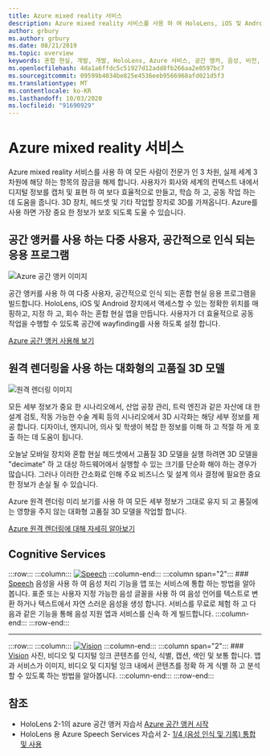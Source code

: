 ```yaml
---
title: Azure mixed reality 서비스
description: Azure mixed reality 서비스를 사용 하 여 HoloLens, iOS 및 Android 장치에서 액세스할 수 있는 3D, 다중 사용자 및 공간적 인식 응용 프로그램을 만듭니다.
author: grbury
ms.author: grbury
ms.date: 08/21/2019
ms.topic: overview
keywords: 혼합 현실, 개발, 개발, HoloLens, Azure 서비스, 공간 앵커, 음성, 비전, 원격 렌더링
ms.openlocfilehash: 4da1a6ffdc5c51927d12add8fb266aa2e0597bc7
ms.sourcegitcommit: 09599b4034be825e4536eeb9566968afd021d5f3
ms.translationtype: MT
ms.contentlocale: ko-KR
ms.lasthandoff: 10/03/2020
ms.locfileid: "91690929"
---
```

# <a name="azure-mixed-reality-services"></a>Azure mixed reality 서비스
Azure mixed reality 서비스를 사용 하 여 모든 사람이 전문가 인 3 차원, 실제 세계 3 차원에 해당 하는 항목의 잠금을 해제 합니다. 사용자가 회사와 세계의 컨텍스트 내에서 디지털 정보를 캡처 및 표현 하 여 보다 효율적으로 만들고, 학습 하 고, 공동 작업 하는 데 도움을 줍니다. 3D 장치, 헤드셋 및 기타 작업할 장치로 3D를 가져옵니다. Azure를 사용 하면 가장 중요 한 정보가 보호 되도록 도울 수 있습니다.

## <a name="multi-user-spatially-aware-applications-using-spatial-anchors"></a>공간 앵커를 사용 하는 다중 사용자, 공간적으로 인식 되는 응용 프로그램

![ Azure 공간 앵커 이미지](../design/images/AzureSpatialAnchors.jpg)

공간 앵커를 사용 하 여 다중 사용자, 공간적으로 인식 되는 혼합 현실 응용 프로그램을 빌드합니다. HoloLens, iOS 및 Android 장치에서 액세스할 수 있는 정확한 위치를 매핑하고, 지정 하 고, 회수 하는 혼합 현실 앱을 만듭니다. 사용자가 더 효율적으로 공동 작업을 수행할 수 있도록 공간에 wayfinding를 사용 하도록 설정 합니다.

[Azure 공간 앵커 사용해 보기](https://docs.microsoft.com/azure/spatial-anchors)


## <a name="interactive-high-quality-3d-models-using-remote-rendering"></a>원격 렌더링을 사용 하는 대화형의 고품질 3D 모델

![ 원격 렌더링 이미지](../design/images/RemoteRendering.jpg)

모든 세부 정보가 중요 한 시나리오에서, 산업 공장 관리, 트럭 엔진과 같은 자산에 대 한 설계 검토, 작동 가능한 수술 계획 등의 시나리오에서 3D 시각화는 해당 세부 정보를 제공 합니다. 디자이너, 엔지니어, 의사 및 학생이 복잡 한 정보를 이해 하 고 적절 하 게 호출 하는 데 도움이 됩니다.

오늘날 모바일 장치와 혼합 현실 헤드셋에서 고품질 3D 모델을 실행 하려면 3D 모델을 "decimate" 하 고 대상 하드웨어에서 실행할 수 있는 크기를 단순화 해야 하는 경우가 많습니다. 그러나 이러한 간소화로 인해 주요 비즈니스 및 설계 의사 결정에 필요한 중요 한 정보가 손실 될 수 있습니다.

Azure 원격 렌더링 미리 보기를 사용 하 여 모든 세부 정보가 그대로 유지 되 고 품질에는 영향을 주지 않는 대화형 고품질 3D 모델을 작업할 합니다.

[Azure 원격 렌더링에 대해 자세히 알아보기](https://azure.microsoft.com/services/remote-rendering)


## <a name="cognitive-services"></a>Cognitive Services

:::row:::
    :::column:::
       [![Speech](images/speech.jpg)](https://docs.microsoft.com/azure/cognitive-services/speech-service/)
    :::column-end:::
    :::column span="2":::
        ### <a name="speech"></a>[Speech](https://docs.microsoft.com/azure/cognitive-services/speech-service/)
        음성을 사용 하 여 음성 처리 기능을 앱 또는 서비스에 통합 하는 방법을 알아봅니다. 표준 또는 사용자 지정 가능한 음성 글꼴을 사용 하 여 음성 언어를 텍스트로 변환 하거나 텍스트에서 자연 스러운 음성을 생성 합니다. 서비스를 무료로 체험 하 고 다음과 같은 기능을 통해 음성 지원 앱과 서비스를 신속 하 게 빌드합니다.
    :::column-end:::
:::row-end:::

---

:::row:::
    :::column:::
       [![Vision](images/vision.jpg)](https://docs.microsoft.com/azure/cognitive-services/computer-vision/)
    :::column-end:::
    :::column span="2":::
        ### <a name="vision"></a>[Vision](https://docs.microsoft.com/azure/cognitive-services/computer-vision/)
        사진, 비디오 및 디지털 잉크 콘텐츠를 인식, 식별, 캡션, 색인 및 보통 합니다. 앱과 서비스가 이미지, 비디오 및 디지털 잉크 내에서 콘텐츠를 정확 하 게 식별 하 고 분석할 수 있도록 하는 방법을 알아봅니다.
    :::column-end:::
:::row-end:::


## <a name="see-also"></a>참조

* HoloLens 2-1의 azure 공간 앵커 자습서 [Azure 공간 앵커 시작](../mrlearning-asa-ch1.md)
* HoloLens 용 Azure Speech Services 자습서 2- [1/4 (음성 인식 및 기록) 통합 및 사용](../develop/unity/tutorials/mrlearning-speechSDK-ch1.md)
